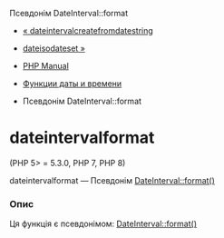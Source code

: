 Псевдонім DateInterval::format

-   [« dateintervalcreatefromdatestring](function.date-interval-create-from-date-string.html)
    
-   [dateisodateset »](function.date-isodate-set.html)
    
-   [PHP Manual](index.html)
    
-   [Функции даты и времени](ref.datetime.html)
    
-   Псевдонім DateInterval::format
    

# dateintervalformat

(PHP 5> = 5.3.0, PHP 7, PHP 8)

dateintervalformat — Псевдонім [DateInterval::format()](dateinterval.format.html)

### Опис

Ця функція є псевдонімом: [DateInterval::format()](dateinterval.format.html)